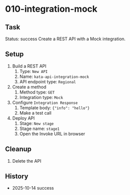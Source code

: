 # 010-integration-mock

## Task
Status: success
Create a REST API with a Mock integration.

## Setup
1. Build a REST API
    1. Type: `New API`
    2. Name: `kata-api-integration-mock`
    3. API endpoint type: `Regional`
2. Create a method
    1. Method type: `GET`
    2. Integration type: `Mock`
3. Configure `Integration Response`
    1. Template body: `{"info": "hello"}`
    2. Make a test call
4. Deploy API
    1. Stage: `New stage`
    2. Stage name: `stage1`
    3. Open the Invoke URL in browser

## Cleanup
1. Delete the API

## History
- 2025-10-14 success
